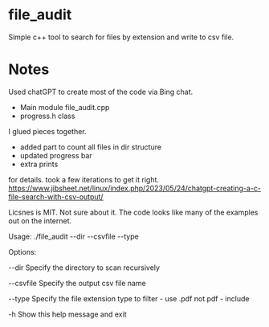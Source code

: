 # file_audit
Simple c++ tool to search for files by extension and write to csv file. 
# Notes
Used chatGPT  to create most of the code via Bing chat.

* Main module file_audit.cpp
* progress.h class

I glued pieces together.

- added part to count all files in dir structure
- updated progress bar
- extra prints

for details. took a few iterations to get it right.
https://www.jibsheet.net/linux/index.php/2023/05/24/chatgpt-creating-a-c-file-search-with-csv-output/

Licsnes is MIT.  Not sure about it.  The code looks like many of the examples out on the internet.



Usage: ./file_audit --dir <directory> --csvfile <csv file> --type <file type>

  
Options:
  
  
  --dir <directory>   Specify the directory to scan recursively
  
  --csvfile <csv file> Specify the output csv file name
  
  --type <file type>   Specify the file extension type to filter - use .pdf not pdf - include
  
  -h                   Show this help message and exit
